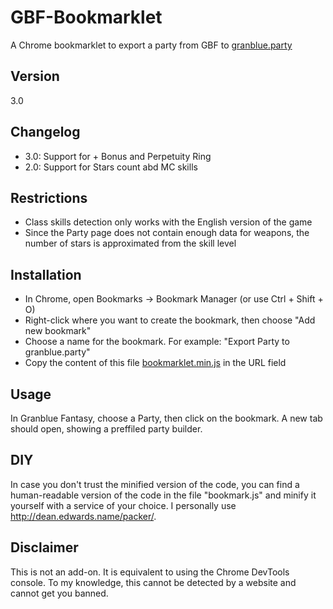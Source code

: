 # GBF-Bookmarklet
A Chrome bookmarklet to export a party from GBF to [granblue.party](http://www.granblue.party)

## Version
3.0

## Changelog
* 3.0: Support for + Bonus and Perpetuity Ring
* 2.0: Support for Stars count abd MC skills

## Restrictions
* Class skills detection only works with the English version of the game
* Since the Party page does not contain enough data for weapons, the number of stars is approximated from the skill level

## Installation
* In Chrome, open Bookmarks -> Bookmark Manager (or use Ctrl + Shift + O)
* Right-click where you want to create the bookmark, then choose "Add new bookmark"
* Choose a name for the bookmark. For example: "Export Party to granblue.party"
* Copy the content of this file [bookmarklet.min.js](https://github.com/Minimalist3/GBF-Bookmarklet/raw/master/bookmarklet.min.js) in the URL field

## Usage
In Granblue Fantasy, choose a Party, then click on the bookmark. A new tab should open, showing a preffiled party builder.

## DIY
In case you don't trust the minified version of the code, you can find a human-readable version of the code in the file "bookmark.js" and minify it yourself with a service of your choice.
I personally use http://dean.edwards.name/packer/.

## Disclaimer
This is not an add-on. It is equivalent to using the Chrome DevTools console.
To my knowledge, this cannot be detected by a website and cannot get you banned.